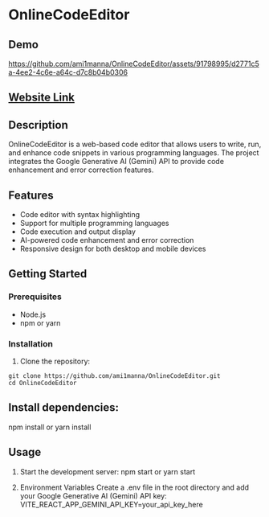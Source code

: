 # OnlineCodeEditor

## Demo
https://github.com/ami1manna/OnlineCodeEditor/assets/91798995/d2771c5a-4ee2-4c6e-a64c-d7c8b04b0306


## [Website Link](https://codyter.netlify.app/)


## Description

OnlineCodeEditor is a web-based code editor that allows users to write, run, and enhance code snippets in various programming languages. The project integrates the Google Generative AI (Gemini) API to provide code enhancement and error correction features.

## Features

- Code editor with syntax highlighting
- Support for multiple programming languages
- Code execution and output display
- AI-powered code enhancement and error correction
- Responsive design for both desktop and mobile devices

## Getting Started

### Prerequisites

- Node.js
- npm or yarn

### Installation

1. Clone the repository:

```
git clone https://github.com/ami1manna/OnlineCodeEditor.git
cd OnlineCodeEditor
```
## Install dependencies:
  npm install
  or
  yarn install
## Usage
 1.  Start the development server:
    npm start
    or
    yarn start

  2. Environment Variables
    Create a .env file in the root directory and add your Google Generative AI (Gemini) API key:
    VITE_REACT_APP_GEMINI_API_KEY=your_api_key_here
